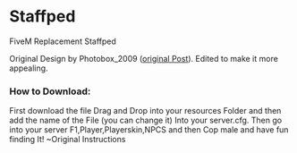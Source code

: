 # Staffped
FiveM Replacement Staffped

Original Design by Photobox_2009 ([original Post](https://forum.fivem.net/t/release-new-admin-mod-ped/64060)).
Edited to make it more appealing.


### How to Download:
First download the file Drag and Drop into your resources Folder and then add the name of the File (you can change it) Into your server.cfg. Then go into your server F1,Player,Playerskin,NPCS and then Cop male and have fun finding It! ~Original Instructions
